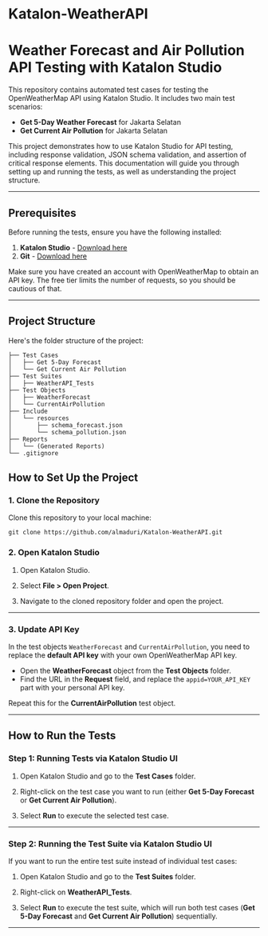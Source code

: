 # Katalon-WeatherAPI
# Weather Forecast and Air Pollution API Testing with Katalon Studio

This repository contains automated test cases for testing the OpenWeatherMap API using Katalon Studio. It includes two main test scenarios:

- **Get 5-Day Weather Forecast** for Jakarta Selatan
- **Get Current Air Pollution** for Jakarta Selatan

This project demonstrates how to use Katalon Studio for API testing, including response validation, JSON schema validation, and assertion of critical response elements. This documentation will guide you through setting up and running the tests, as well as understanding the project structure.

---

## Prerequisites

Before running the tests, ensure you have the following installed:

1. **Katalon Studio** - [Download here](https://www.katalon.com/download/)
2. **Git** - [Download here](https://git-scm.com/downloads)

Make sure you have created an account with OpenWeatherMap to obtain an API key. The free tier limits the number of requests, so you should be cautious of that.

---

## Project Structure

Here's the folder structure of the project:
```
├── Test Cases
│   ├── Get 5-Day Forecast
│   └── Get Current Air Pollution
├── Test Suites
│   ├── WeatherAPI_Tests
├── Test Objects
│   ├── WeatherForecast
│   └── CurrentAirPollution
├── Include
│   └── resources
│       ├── schema_forecast.json
│       └── schema_pollution.json
├── Reports
│   └── (Generated Reports)
└── .gitignore
```

## How to Set Up the Project

### 1. Clone the Repository

Clone this repository to your local machine:

```
git clone https://github.com/almaduri/Katalon-WeatherAPI.git
```

### 2. Open Katalon Studio

1. Open Katalon Studio.

2. Select **File > Open Project**.

3. Navigate to the cloned repository folder and open the project.

---

### 3. Update API Key

In the test objects `WeatherForecast` and `CurrentAirPollution`, you need to replace the **default API key** with your own OpenWeatherMap API key.

- Open the **WeatherForecast** object from the **Test Objects** folder.
- Find the URL in the **Request** field, and replace the `appid=YOUR_API_KEY` part with your personal API key.

Repeat this for the **CurrentAirPollution** test object.

---

## How to Run the Tests

### Step 1: Running Tests via Katalon Studio UI

1. Open Katalon Studio and go to the **Test Cases** folder.

2. Right-click on the test case you want to run (either **Get 5-Day Forecast** or **Get Current Air Pollution**).

3. Select **Run** to execute the selected test case.

---

### Step 2: Running the Test Suite via Katalon Studio UI

If you want to run the entire test suite instead of individual test cases:

1. Open Katalon Studio and go to the **Test Suites** folder.

2. Right-click on **WeatherAPI_Tests**.

3. Select **Run** to execute the test suite, which will run both test cases (**Get 5-Day Forecast** and **Get Current Air Pollution**) sequentially.

---

